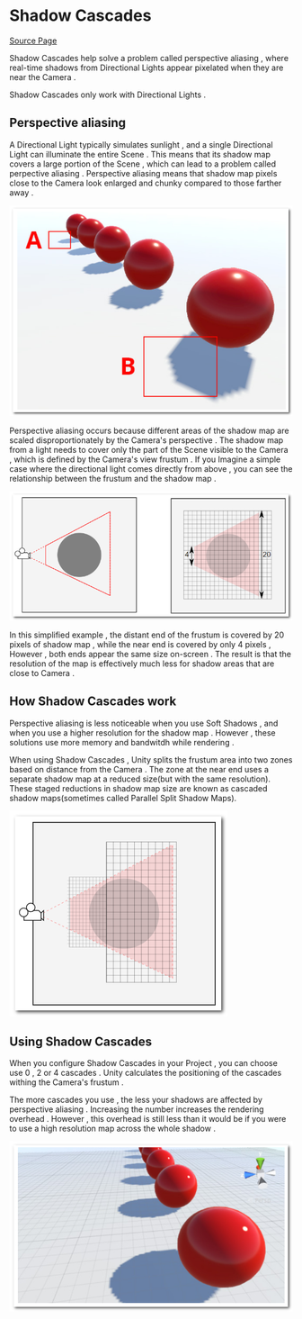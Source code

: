 # Shadow Cascades

[Source Page](https://docs.unity3d.com/2020.3/Documentation/Manual/shadow-cascades.html)

Shadow Cascades help solve a problem called perspective aliasing , where real-time shadows from Directional Lights appear pixelated when they are near the Camera .

Shadow Cascades only work with Directional Lights .

## Perspective aliasing

A Directional Light typically simulates sunlight , and a single Directional Light can illuminate the entire Scene . This means that its shadow map covers a large portion of the Scene , which can lead to a problem called perpective aliasing . Perspective aliasing means that shadow map pixels close to the Camera look enlarged and chunky compared to those farther away .

![](./Images/0001.png)

Perspective aliasing occurs because different areas of the shadow map are scaled disproportionately by the Camera's perspective . The shadow map from a light needs to cover only the part of the Scene visible to the Camera , which is defined by the Camera's view frustum . If you Imagine a simple case where the directional light comes directly from above , you can see the relationship between the frustum and the shadow map .

![](./Images/0002.png)

In this simplified example , the distant end of the frustum is covered by 20 pixels of shadow map , while the near end is covered by only 4 pixels , However , both ends appear the same size on-screen . The result is that the resolution of the map is effectively much less for shadow areas that are close to Camera .

## How Shadow Cascades work

Perspective aliasing is less noticeable when you use Soft Shadows , and when you use a higher resolution for the shadow map . However , these solutions use more memory and bandwitdh while rendering .

When using Shadow Cascades , Unity splits the frustum area into two zones based on distance from the Camera . The zone at the near end uses a separate shadow map at a reduced size(but with the same resolution). These staged reductions in shadow map size are known as cascaded shadow maps(sometimes called Parallel Split Shadow Maps).

![](./Images/0003.png)

## Using Shadow Cascades

When you configure Shadow Cascades in your Project , you can choose use 0 , 2 or 4 cascades . Unity calculates the positioning of the cascades withing the Camera's frustum .

The more cascades you use , the less your shadows are affected by perspective aliasing . Increasing the number increases the rendering overhead . However , this overhead is still less than it would be if you were to use a high resolution map across the whole shadow .

![](./Images/0004.png)